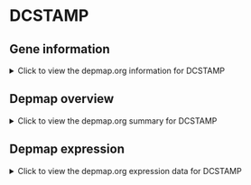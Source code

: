 <h1>DCSTAMP</h1>

<h2>Gene information</h2>
<details>
  <summary>Click to view the depmap.org information for DCSTAMP</summary>
  <iframe src="https://depmap.org/portal/gene/DCSTAMP?tab=about" style="border:none;width:100%;height:800px"></iframe>
</details>

<h2>Depmap overview</h2>
<details>
  <summary>Click to view the depmap.org summary for DCSTAMP</summary>
  <iframe src="https://depmap.org/portal/gene/DCSTAMP?tab=overview" style="border:none;width:100%;height:800px"></iframe>
</details>

<h2>Depmap expression</h2>
<details>
  <summary>Click to view the depmap.org expression data for DCSTAMP</summary>
  <iframe src="https://depmap.org/portal/gene/DCSTAMP?tab=characterization" style="border:none;width:100%;height:800px"></iframe>
</details>


<!--
<h2>Reactome Pathway diagram</h2>
PNAME
-->


